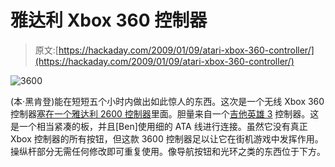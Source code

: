 # 雅达利 Xbox 360 控制器

> 原文:[https://hackaday.com/2009/01/09/atari-xbox-360-controller/](https://hackaday.com/2009/01/09/atari-xbox-360-controller/)

![3600](../Images/9936cdefcef51da900321b4fabe5e09f.png "3600")

(本·黑肯登)能在短短五个小时内做出如此惊人的东西。这次是一个无线 Xbox 360 控制器[塞在一个雅达利 2600 控制器](http://benheck.com/01-08-2009/3600-controller "The Official Site of Benjamin J Heckendorn")里面。胆量来自一个[吉他英雄 3](http://www.mahalo.com/Guitar_hero_3 "Legends of Rock - Mahalo") 控制器。这是一个相当紧凑的板，并且[Ben]使用细的 ATA 线进行连接。虽然它没有真正 Xbox 控制器的所有按钮，但这款 3600 控制器足以让它在街机游戏中发挥作用。操纵杆部分无需任何修改即可重复使用。像导航按钮和光环之类的东西位于下方。